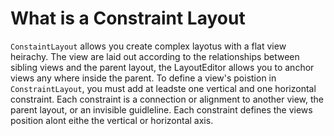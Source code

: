# What is a Constraint Layout
`ConstaintLayout` allows you create complex layotus with a flat view heirachy. The view are laid out according to the relationships between sibling views and the parent layout, the LayoutEditor allows you to anchor views any where inside the parent. To define a view's poistion in `ConstraintLayout`, you must add at leadste one vertical and one horizontal constraint. Each constraint is a connection or alignment to another view, the parent layout, or an invisible guidleline. Each constraint defines the views position alont eithe the vertical or horizontal axis. 
